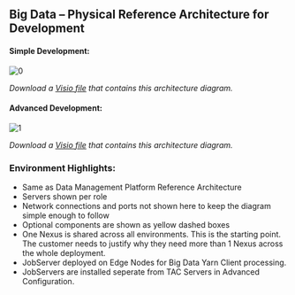 ## Big Data – Physical Reference Architecture for Development

#### Simple Development:
![[0]][0]

*Download a [Visio file][BD-Architecture-6.4-dev-simple] that contains this architecture diagram.*

#### Advanced Development:
![[1]][1]

*Download a [Visio file][BD-Architecture-6.4-advanced] that contains this architecture diagram.*

### Environment Highlights:

- Same as Data Management Platform Reference Architecture
- Servers shown per role
- Network connections and ports not shown here to keep the diagram simple enough to follow
- Optional components are shown as yellow dashed boxes
- One Nexus is shared across all environments.  This is the starting point.  The customer needs to justify why they need more than 1 Nexus across the whole deployment.
- JobServer deployed on Edge Nodes for Big Data Yarn Client processing.
- JobServers are installed seperate from TAC Servers in Advanced Configuration.

<!-- links -->
[0]: ./../../../resources/images/big-data/BD-Architecture-6.4-dev-simple.png "Big Data Architecture 6.4 for Development - Simple"
[BD-Architecture-6.4-dev-simple]: ./../../../resources/templates/visio/big-data-architecture/BD-Architecture-6.4-dev-simple.vsd
[1]: ./../../../resources/images/big-data/BD-Architecture-6.4-advanced.png "Big Data Architecture 6.4 for Development - Advanced"
[BD-Architecture-6.4-advanced]: ./../../../resources/templates/visio/big-data-architecture/BD-Architecture-6.4-advanced.vsd
